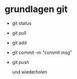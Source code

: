 # grundlagen git
* git status
+ git pull
+ git add  <filename>
+ git commit -m "commit msg"
+ git push
  
  und wiederholen
